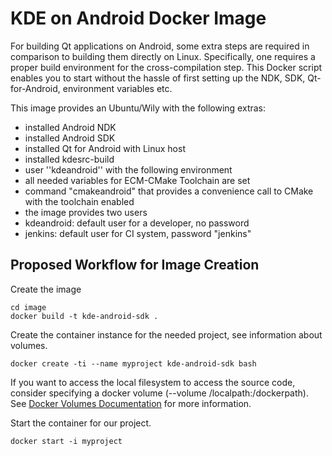 # KDE on Android Docker Image

For building Qt applications on Android, some extra steps are required in comparison to building them directly on Linux. Specifically, one requires a proper build environment for the cross-compilation step. This Docker script enables you to start without the hassle of first setting up the NDK, SDK, Qt-for-Android, environment variables etc. 

This image provides an Ubuntu/Wily with the following extras:
* installed Android NDK
* installed Android SDK
* installed Qt for Android with Linux host
* installed kdesrc-build
* user ''kdeandroid'' with the following environment
 * all needed variables for ECM-CMake Toolchain are set
 * command "cmakeandroid" that provides a convenience call to CMake with the toolchain enabled
* the image provides two users
 * kdeandroid: default user for a developer, no password
 * jenkins: default user for CI system, password "jenkins"

## Proposed Workflow for Image Creation
Create the image
```
cd image
docker build -t kde-android-sdk .
```

Create the container instance for the needed project, see information about volumes.
```
docker create -ti --name myproject kde-android-sdk bash
```
If you want to access the local filesystem to access the source code, consider specifying a docker volume (--volume /localpath:/dockerpath).
See [Docker Volumes Documentation](https://docs.docker.com/userguide/dockervolumes/) for more information.

Start the container for our project.
```
docker start -i myproject
```

